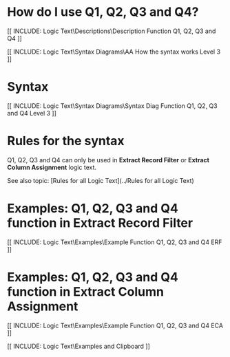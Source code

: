 
# How do I use Q1, Q2, Q3 and Q4? 

[[ INCLUDE: Logic Text\Descriptions\Description Function Q1, Q2, Q3 and Q4 ]]

[[ INCLUDE: Logic Text\Syntax Diagrams\AA How the syntax works Level 3 ]]

# Syntax 

[[ INCLUDE: Logic Text\Syntax Diagrams\Syntax Diag Function Q1, Q2, Q3 and Q4 Level 3 ]]

# Rules for the syntax 

Q1, Q2, Q3 and Q4 can only be used in **Extract Record Filter** or **Extract Column Assignment** logic text.

See also topic: [Rules for all Logic Text](../Rules for all Logic Text) 

# Examples: Q1, Q2, Q3 and Q4 function in Extract Record Filter 

[[ INCLUDE: Logic Text\Examples\Example Function Q1, Q2, Q3 and Q4 ERF ]]

# Examples: Q1, Q2, Q3 and Q4 function in Extract Column Assignment 

[[ INCLUDE: Logic Text\Examples\Example Function Q1, Q2, Q3 and Q4 ECA ]]

[[ INCLUDE: Logic Text\Examples and Clipboard ]]
